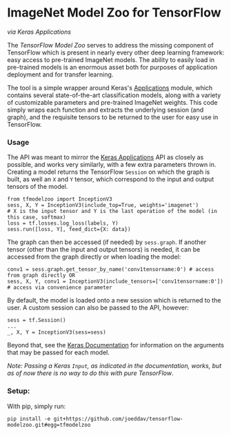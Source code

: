 # ImageNet Model Zoo for TensorFlow
_via Keras Applications_

The _TensorFlow Model Zoo_ serves to address the missing component of TensorFlow which is present in nearly every other deep learning framework: easy access to pre-trained ImageNet models. The ability to easily load in pre-trained models is an enormous asset both for purposes of application deployment and for transfer learning.

The tool is a simple wrapper around Keras's [Applications](https://keras.io/applications/) module, which contains several state-of-the-art classification models, along with a variety of customizable parameters and pre-trained ImageNet weights. This code simply wraps each function and extracts the underlying session (and graph), and the requisite tensors to be returned to the user for easy use in TensorFlow.

### Usage

The API was meant to mirror the [Keras Applications](https://keras.io/applications/) API as closely as possible, and works very similarly, with a few extra parameters thrown in. Creating a model returns the TensorFlow `Session` on which the graph is built, as well an `X` and `Y` tensor, which correspond to the input and output tensors of the model.

```python3
from tfmodelzoo import InceptionV3
sess, X, Y = InceptionV3(include_top=True, weights='imagenet')
# X is the input tensor and Y is the last operation of the model (in this case, softmax)
loss = tf.losses.log_loss(labels, Y)
sess.run([loss, Y], feed_dict={X: data})
```

The graph can then be accessed (if needed) by `sess.graph`. If another tensor (other than the input and output tensors) is needed, it can be accessed from the graph directly or when loading the model:

```python3
conv1 = sess.graph.get_tensor_by_name('conv1tensorname:0') # access from graph directly OR
sess, X, Y, conv1 = InceptionV3(include_tensors=['conv1tensorname:0']) # access via convenience parameter
```

By default, the model is loaded onto a new session which is returned to the user. A custom session can also be passed to the API, however:

```python3
sess = tf.Session()
...
_, X, Y = InceptionV3(sess=sess)
```

Beyond that, see the [Keras Documentation](https://keras.io/applications/) for information on the arguments that may be passed for each model.

_Note: Passing a Keras `Input`, as indicated in the documentation, works, but as of now there is no way to do this with pure TensorFlow_.

### Setup:
With pip, simply run:
```
pip install -e git+https://github.com/joeddav/tensorflow-modelzoo.git#egg=tfmodelzoo
```
